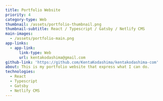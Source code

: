 ```yaml
---
title: Portfolio Website
priority: 4
category-type: Web
thumbnail: /assets/portfolio-thumbnail.png
thumbnail-subtitle: React / Typescript / Gatsby / Netlify CMS
main-images:
  - /assets/portfolio-main.png
app-links:
  - app-link:
      link-type: Web
      url: kentakodashima@gmail.com
github-link: 'https://github.com/KentaKodashima/kentakodashima-com'
about: This is my portfolio website that express what I can do.
technologies:
  - React
  - Typescript
  - Gatsby
  - Netlify CMS
---
```


